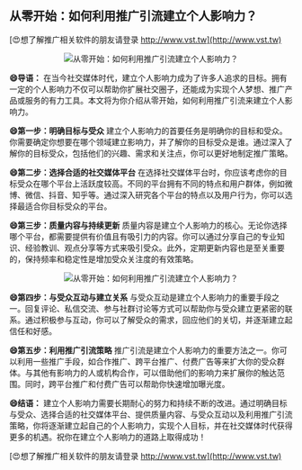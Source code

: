 ## **从零开始：如何利用推广引流建立个人影响力？**

[😍想了解推广相关软件的朋友请登录 http://www.vst.tw](http://www.vst.tw)

 <center><img src="https://vst.tw/MP4/tuiguang/png/6.png" alt="从零开始：如何利用推广引流建立个人影响力？"></center>

**😄导语：**
在当今社交媒体时代，建立个人影响力成为了许多人追求的目标。拥有一定的个人影响力不仅可以帮助你扩展社交圈子，还能成为实现个人梦想、推广产品或服务的有力工具。本文将为你介绍从零开始，如何利用推广引流来建立个人影响力。

**😄第一步：明确目标与受众**
建立个人影响力的首要任务是明确你的目标和受众。你需要确定你想要在哪个领域建立影响力，并了解你的目标受众是谁。通过深入了解你的目标受众，包括他们的兴趣、需求和关注点，你可以更好地制定推广策略。

**😄第二步：选择合适的社交媒体平台**
在选择社交媒体平台时，你应该考虑你的目标受众在哪个平台上活跃度较高。不同的平台拥有不同的特点和用户群体，例如微博、微信、抖音、知乎等。通过深入研究各个平台的特点以及用户行为，你可以选择最适合你目标受众的平台。

**😄第三步：质量内容与持续更新**
质量内容是建立个人影响力的核心。无论你选择哪个平台，都需要提供有价值且有吸引力的内容。你可以通过分享自己的专业知识、经验教训、观点分享等方式来吸引受众。此外，定期更新内容也是至关重要的，保持频率和稳定性是增加受众关注度的有效策略。

 <center><img src="https://vst.tw/MP4/tuiguang/png/8.png" alt="从零开始：如何利用推广引流建立个人影响力？"></center>

**😄第四步：与受众互动与建立关系**
与受众互动是建立个人影响力的重要手段之一。回复评论、私信交流、参与社群讨论等方式可以帮助你与受众建立更紧密的联系。通过积极参与互动，你可以了解受众的需求，回应他们的关切，并逐渐建立起信任和好感。

**😄第五步：利用推广引流策略**
推广引流是建立个人影响力的重要方法之一。你可以利用一些推广手段，如合作推广、跨平台推广、付费广告等来扩大你的受众群体。与其他有影响力的人或机构合作，可以借助他们的影响力来扩展你的触达范围。同时，跨平台推广和付费广告可以帮助你快速增加曝光度。

**😄结语：**
建立个人影响力需要长期耐心的努力和持续不断的改进。通过明确目标与受众、选择合适的社交媒体平台、提供质量内容、与受众互动以及利用推广引流策略，你将逐渐建立起自己的个人影响力，实现个人目标，并在社交媒体时代获得更多的机遇。祝你在建立个人影响力的道路上取得成功！

[😍想了解推广相关软件的朋友请登录 http://www.vst.tw](http://www.vst.tw)



